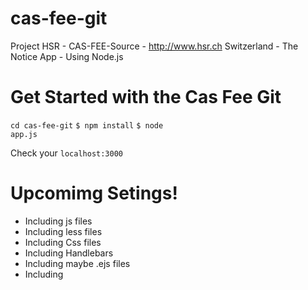 # cas-fee-git
Project HSR - CAS-FEE-Source - http://www.hsr.ch  Switzerland - The Notice App - Using Node.js 


<h1>Get Started with the Cas Fee Git</h1>

<code>cd cas-fee-git</code>
<code>$ npm install</code>
<code>$ node app.js</code>


Check your <code>localhost:3000</code>


<h1>Upcomimg Setings!</h1>


- Including js files
- Including less files
- Including Css files
- Including Handlebars
- Including maybe .ejs files 
- Including 


